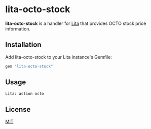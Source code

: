 # lita-octo-stock

**lita-octo-stock** is a handler for [Lita](https://github.com/jimmycuadra/lita) that provides OCTO stock price information.

## Installation

Add lita-octo-stock to your Lita instance's Gemfile:

``` ruby
gem "lita-octo-stock"
```

## Usage

    Lita: action octo

## License

[MIT](http://opensource.org/licenses/MIT)
